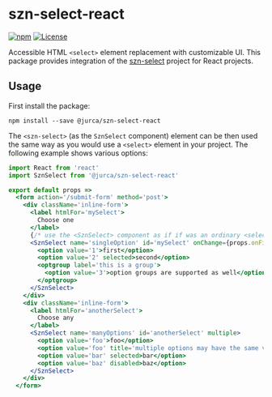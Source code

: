 # szn-select-react

[![npm](http://img.shields.io/npm/v/@jurca/szn-select-react.svg)](https://www.npmjs.com/package/@jurca/szn-select-react)
[![License](https://img.shields.io/npm/l/@jurca/szn-select-react.svg)](https://github.com/jurca/szn-select-react/blob/master/LICENSE)

Accessible HTML `<select>` element replacement with customizable UI. This
package provides integration of the
[szn-select](https://github.com/jurca/szn-select) project for React projects.

## Usage

First install the package:

```
npm install --save @jurca/szn-select-react
``` 

The `<szn-select>` (as the `SznSelect` component) element can be then used the
same way as you would use a `<select>` element in your project. The following
example shows various options:

```jsx harmony
import React from 'react'
import SznSelect from '@jurca/szn-select-react'

export default props =>
  <form action='/submit-form' method='post'>
    <div className='inline-form'>
      <label htmlFor='mySelect'>
        Choose one
      </label>
      {/* use the <SznSelect> component as if if was an ordinary <select> element */}
      <SznSelect name='singleOption' id='mySelect' onChange={props.onFirstChanged}>
        <option value='1'>first</option>
        <option value='2' selected>second</option>
        <optgroup label='this is a group'>
          <option value='3'>option groups are supported as well</option>
        </optgroup>
      </SznSelect>
    </div>
    <div className='inline-form'>
      <label htmlFor='anotherSelect'>
        Choose any
      </label>
      <SznSelect name='manyOptions' id='anotherSelect' multiple>
        <option value='foo'>foo</option>
        <option value='foo' title='multiple options may have the same value'>foo 2</option>
        <option value='bar' selected>bar</option>
        <option value='baz' disabled>baz</option>
      </SznSelect>
    </div>
  </form>
```
